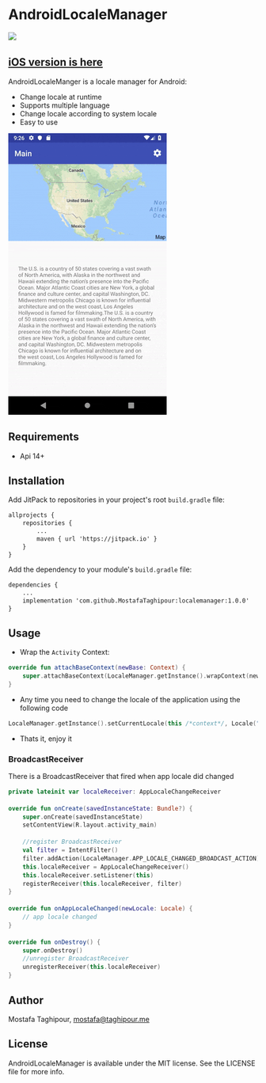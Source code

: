 # AndroidLocaleManager

[![](https://jitpack.io/v/MostafaTaghipour/localemanager.svg)](https://jitpack.io/#MostafaTaghipour/localemanager)

## [iOS version is here](https://github.com/MostafaTaghipour/mtpLocaleManager)

AndroidLocaleManger is a locale manager for Android:

- Change locale at runtime
- Supports multiple language
- Change locale according to system locale
- Easy to use


![multi-language app](https://raw.githubusercontent.com/MostafaTaghipour/LocaleManager/master/screenshots/1.gif)


## Requirements

- Api 14+

## Installation

Add JitPack to repositories in your project's root `build.gradle` file:

```Gradle
allprojects {
    repositories {
        ...
        maven { url 'https://jitpack.io' }
    }
}
```

Add the dependency to your module's `build.gradle` file:

```Gradle
dependencies {
    ...
    implementation 'com.github.MostafaTaghipour:localemanager:1.0.0'
}
```


## Usage

- Wrap the `Activity` Context:

```kotlin
override fun attachBaseContext(newBase: Context) {
    super.attachBaseContext(LocaleManager.getInstance().wrapContext(newBase))
}
```

- Any time you need to change the locale of the application using the following code

```kotlin
LocaleManager.getInstance().setCurrentLocale(this /*context*/, Locale("fa" /* your desired language*/))
```

- Thats it, enjoy it


### BroadcastReceiver
There is a BroadcastReceiver that fired when app locale did changed
```kotlin
private lateinit var localeReceiver: AppLocaleChangeReceiver

override fun onCreate(savedInstanceState: Bundle?) {
    super.onCreate(savedInstanceState)
    setContentView(R.layout.activity_main)

    //register BroadcastReceiver
    val filter = IntentFilter()
    filter.addAction(LocaleManager.APP_LOCALE_CHANGED_BROADCAST_ACTION)
    this.localeReceiver = AppLocaleChangeReceiver()
    this.localeReceiver.setListener(this)
    registerReceiver(this.localeReceiver, filter)
}

override fun onAppLocaleChanged(newLocale: Locale) {
    // app locale changed
}

override fun onDestroy() {
    super.onDestroy()
    //unregister BroadcastReceiver
    unregisterReceiver(this.localeReceiver)
}
```

## Author

Mostafa Taghipour, mostafa@taghipour.me

## License

AndroidLocaleManager is available under the MIT license. See the LICENSE file for more info.

